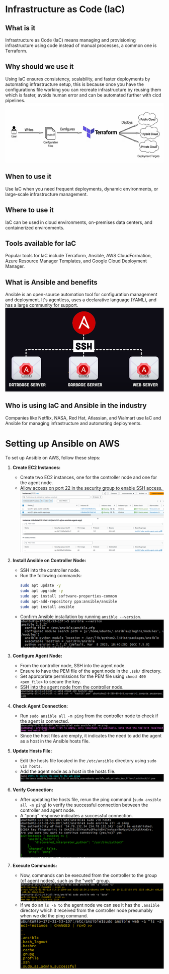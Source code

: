 # Infrastructure as Code (IaC)

## What is it
Infrastructure as Code (IaC) means managing and provisioning infrastructure using code instead of manual processes, a common one is Terraform.

## Why should we use it
Using IaC ensures consistency, scalability, and faster deployments by automating infrastructure setup, this is because once you have the configurations file working you can recreate infrastructure by reusing them which is faster, avoids human error and can be automated further with cicd pipelines.
![alt text](img/image.png)

## When to use it
Use IaC when you need frequent deployments, dynamic environments, or large-scale infrastructure management.

## Where to use it
IaC can be used in cloud environments, on-premises data centers, and containerized environments.

## Tools available for IaC
Popular tools for IaC include Terraform, Ansible, AWS CloudFormation, Azure Resource Manager Templates, and Google Cloud Deployment Manager.

## What is Ansible and benefits
Ansible is an open-source automation tool for configuration management and deployment. It's agentless, uses a declarative language (YAML), and has a large community for support.
![alt text](img/image-1.png)

## Who is using IaC and Ansible in the industry
Companies like Netflix, NASA, Red Hat, Atlassian, and Walmart use IaC and Ansible for managing infrastructure and automating deployments.

# Setting up Ansible on AWS

To set up Ansible on AWS, follow these steps:

1. **Create EC2 Instances:**
   - Create two EC2 instances, one for the controller node and one for the agent node.
   - Allow access on port 22 in the security group to enable SSH access.
   ![alt text](img/image-2.png)

2. **Install Ansible on Controller Node:**
   - SSH into the controller node.
   - Run the following commands:
     ```bash
     sudo apt update -y
     sudo apt upgrade -y
     sudo apt install software-properties-common
     sudo apt-add-repository ppa:ansible/ansible
     sudo apt install ansible
     ```
   - Confirm Ansible installation by running `ansible --version`.
   ![alt text](img/image-3.png) 

3. **Configure Agent Node:**
   - From the controller node, SSH into the agent node.
   - Ensure to have the PEM file of the agent node in the `.ssh/` directory.
   - Set appropriate permissions for the PEM file using `chmod 400 <pem_file>` to secure the key.
   - SSH into the agent node from the controller node.
   ![alt text](img/image-4.png)

4. **Check Agent Connection:**
   - Run `sudo ansible all -m ping` from the controller node to check if the agent is connected.
  ![alt text](img/image-5.png)
   - Since the host files are empty, it indicates the need to add the agent as a host in the Ansible hosts file.

5. **Update Hosts File:**
   - Edit the hosts file located in the `/etc/ansible` directory using `sudo vim hosts`.
   - Add the agent node as a host in the hosts file.
   ![alt text](img/image-6.png)

6. **Verify Connection:**
   - After updating the hosts file, rerun the ping command (`sudo ansible all -m ping`) to verify the successful connection between the controller and agent node.
   - A "pong" response indicates a successful connection.
   ![alt text](img/image-7.png)

7. **Execute Commands:**
   - Now, commands can be executed from the controller to the group (of agent nodes), such as the "web" group.
  ![alt text](img/image-9.png)
   - If we do an `ls -a to` the agent node we can see it has the `.ansible` directory which it received from the controller node presumably when we did the ping command.
  ![alt text](img/image-10.png)

